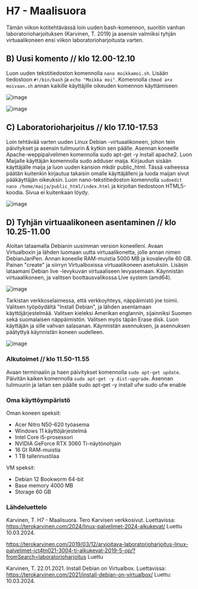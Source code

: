# H7 - Maalisuora
Tämän viikon kotitehtävässä loin uuden bash-komennon, suoritin vanhan laboratorioharjoituksen (Karvinen, T. 2019) ja asensin valmiiksi tyhjän virtuaalikoneen ensi viikon laboratorioharjoitusta varten.

## B) Uusi komento // klo 12.00-12.10
Luon uuden tekstitiedoston komennolla `nano moikkamoi.sh`. Lisään tiedostoon `#!/bin/bash` ja `echo "Moikka moi"`.
Komennolla `chmod a+x moivaan.sh` annan kaikille käyttäjille oikeuden komennon käyttämiseen

![image](https://github.com/bhd471/linux-palvelimet/assets/148760837/23fffa89-2368-4fcd-bb74-567126a4be78)

![image](https://github.com/bhd471/linux-palvelimet/assets/148760837/72326c0d-0e6d-4711-8708-f373302933d3)

## C) Laboratorioharjoitus // klo 17.10-17.53

Loin tehtävää varten uuden Linux Debian -virtuaalikoneen, johon tein päivitykset ja asensin tulimuurin & kytkin sen päälle. Asennan koneelle Apache-weppipalvelimen komennolla sudo apt-get -y install apache2. Luon Maijalle käyttäjän komennolla sudo adduser maija. Kirjaudun sisään käyttäjälle maija ja luon uuden kansion mkdir public_html. Tässä vaiheessa päätän kuitenkin kirjautua takaisin omalle käyttäjälleni ja luoda maijan sivut pääkäyttäjän oikeuksin. Luon nano-tekstitiedoston komennolla `sudoedit nano /home/maija/public_html/index.html` ja kirjoitan tiedostoon HTML5-koodia. Sivua ei kuitenkaan löydy.

![image](https://github.com/bhd471/linux-palvelimet/assets/148760837/6bee4d55-95d9-439f-b871-95e50b6b1c14)



## D) Tyhjän virtuaalikoneen asentaminen // klo 10.25-11.00


Aloitan lataamalla Debianin uusimman version koneelleni. Avaan Virtualboxin ja lähden luomaan uutta virtuaalikonetta, jolle annan nimen DebianJanPen.
Annan koneelle RAM-muistia 5000 MB ja kovalevylle 60 GB. Painan "create" ja siirryn Virtualboxissa virtuaalikoneen asetuksiin. Lisäsin lataamani Debian live -levykuvan virtuaaliseen levyasemaan. Käynnistän virtuaalikoneen, ja valitsen boottausvalikossa Live system (amd64).

![image](https://github.com/bhd471/linux-palvelimet/assets/148760837/e0459675-d8e9-4e7c-8ed4-e786e676b72e)


Tarkistan verkkoselaimessa, että verkkoyhteys, näppäimistö jne toimii. Valitsen työpöydältä "Install Debian", ja lähden asentamaan käyttöjärjestelmää. Valitsen kieleksi Amerikan englannin, sijainniksi Suomen sekä suomalaisen näppäimistön. Valitsen myös täpän Erase disk. Luon käyttäjän ja sille vahvan salasanan. Käynnistän asennuksen, ja asennuksen päätyttyä käynnistän koneen uudelleen. 

![image](https://github.com/bhd471/linux-palvelimet/assets/148760837/9d9856f0-2381-4748-b378-88fdc624f2c1)

### Alkutoimet // klo 11.50-11.55
Avaan terminaalin ja haen päivitykset komennolla `sudo apt-get update`. Päivitän kaiken komennolla `sudo apt-get -y dist-upgrade`. Asennan tulimuurin ja laitan sen päälle 
    sudo apt-get -y install ufw
sudo ufw enable

### Oma käyttöympäristö
Oman koneen speksit:

- Acer Nitro N50-620 työasema
- Windows 11 käyttöjärjestelmä
- Intel Core i5-prosessori
- NVIDIA GeForce RTX 3060 Ti-näytönohjain
- 16 Gt RAM-muistia
- 1 TB tallennustilaa

VM speksit:

- Debian 12 Bookworm 64-bit
- Base memory 4000 MB
- Storage 60 GB

### Lähdeluettelo 

Karvinen, T. H7 - Maalisuora. Tero Karvisen verkkosivut. Luettavissa: https://terokarvinen.com/2024/linux-palvelimet-2024-alkukevat/ 
Luettu 10.03.2024.

https://terokarvinen.com/2019/03/12/arvioitava-laboratorioharjoitus-linux-palvelimet-ict4tn021-3004-ti-alkukevat-2019-5-op/?fromSearch=laboratorioharjoitus Luettu

Karvinen, T. 22.01.2021. Install Debian on Virtualbox. Luettavissa: https://terokarvinen.com/2021/install-debian-on-virtualbox/ 
Luettu: 10.03.2024.
